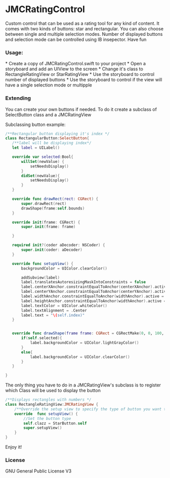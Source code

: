 # JMCRatingControl
Custom control that can be used as a rating tool for any kind of content. It comes with two kinds of buttons: star and rectangular. You can also choose between single and multiple selection modes. Number of displayed buttons and selection mode can be controlled using IB insepector. Have fun


<h3>Usage:</h3>
* Create a copy of JMCRatingControl.swift to your project
* Open a storyboard and add an UIView to the screen
* Change it's class to RectangleRatingView or StarRatingView
* Use the storyboard to control number of displayed buttons
* Use the storyboard to control if the view will have a single selection mode or multipple


<h3>Extending</h3>
<p>You can create your own buttons if needed. To do it create a subclass of SelectButton class and a JMCRatingView </p>
<p>Subclassing button example: </p>

```Swift
/**Rectangular button displaying it's index */
class RectangularButton:SelectButton{
   /**label will be displaying index*/
   let label = UILabel()

   override var selected:Bool{
       willSet(newValue) {
           setNeedsDisplay()
       }
       didSet(newValue){
           setNeedsDisplay()
       }
   }

   override func drawRect(rect: CGRect) {
       super.drawRect(rect)
       drawShape(frame:self.bounds)
   }

   override init(frame: CGRect) {
       super.init(frame: frame)

   }

   required init?(coder aDecoder: NSCoder) {
       super.init(coder: aDecoder)
   }

   override func setupView() {
       backgroundColor = UIColor.clearColor()

       addSubview(label)
       label.translatesAutoresizingMaskIntoConstraints = false
       label.centerXAnchor.constraintEqualToAnchor(centerXAnchor).active = true
       label.centerYAnchor.constraintEqualToAnchor(centerYAnchor).active = true
       label.widthAnchor.constraintEqualToAnchor(widthAnchor).active = true
       label.heightAnchor.constraintEqualToAnchor(widthAnchor).active = true
       label.textColor = UIColor.whiteColor()
       label.textAlignment = .Center
       label.text = "\(self.index)"
   }


   override func drawShape(frame frame: CGRect = CGRectMake(0, 0, 100, 100), selected:Bool = false) {
       if(self.selected){
           label.backgroundColor = UIColor.lightGrayColor()
       }
       else{
           label.backgroundColor = UIColor.clearColor()
       }
   }

}
```
<p>The only thing you have to do in a JMCRatingView's subclass is to register which Class will be used to display the button </p>


```Swift
/**Displays rectangles with numbers */
class RectangleRatingView:JMCRatingView {
    /**Override the setup view to specify the type of button you want to use in the application*/
    override  func setupView() {
        //Set the button type
        self.clazz = StarButton.self
        super.setupView()
    }
}
```


Enjoy it!


<h3>License</h3>
GNU General Public License V3
